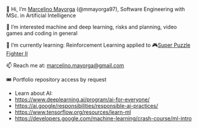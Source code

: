 👋 Hi, I’m [Marcelino Mayorga](https://www.linkedin.com/in/marcelinomayorga/) (@mmayorga97), Software Engineering with MSc. in Artificial Intelligence

👀 I’m interested machine and deep learning, risks and planning, video games and coding in general

🌱 I’m currently learning: Reinforcement Learning applied to 🎮[Super Puzzle Fighter II](https://en.wikipedia.org/wiki/Super_Puzzle_Fighter_II_Turbo)

📫 Reach me at: marcelino.mayorga@gmail.com

🎟️ Portfolio repository access by request


- Learn about AI:
-   https://www.deeplearning.ai/program/ai-for-everyone/
-   https://ai.google/responsibilities/responsible-ai-practices/
-   https://www.tensorflow.org/resources/learn-ml
-   https://developers.google.com/machine-learning/crash-course/ml-intro

<!---
mmayorga97/mmayorga97 is a ✨ special ✨ repository because its `README.md` (this file) appears on your GitHub profile.
You can click the Preview link to take a look at your changes.
--->
